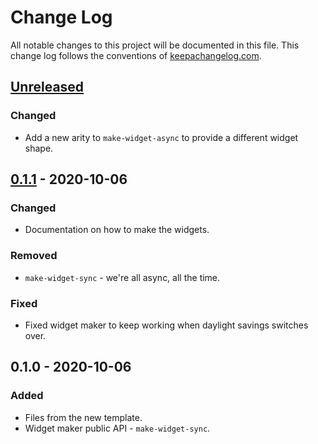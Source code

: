 # Change Log
All notable changes to this project will be documented in this file. This change log follows the conventions of [keepachangelog.com](http://keepachangelog.com/).

## [Unreleased]
### Changed
- Add a new arity to `make-widget-async` to provide a different widget shape.

## [0.1.1] - 2020-10-06
### Changed
- Documentation on how to make the widgets.

### Removed
- `make-widget-sync` - we're all async, all the time.

### Fixed
- Fixed widget maker to keep working when daylight savings switches over.

## 0.1.0 - 2020-10-06
### Added
- Files from the new template.
- Widget maker public API - `make-widget-sync`.

[Unreleased]: https://github.com/your-name/clj-proj-euler/compare/0.1.1...HEAD
[0.1.1]: https://github.com/your-name/clj-proj-euler/compare/0.1.0...0.1.1
